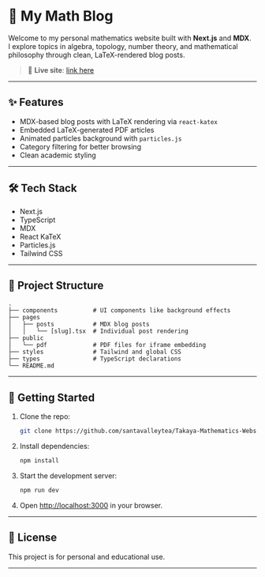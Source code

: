 # 📘 My Math Blog

Welcome to my personal mathematics website built with **Next.js** and **MDX**.  
I explore topics in algebra, topology, number theory, and mathematical philosophy through clean, LaTeX-rendered blog posts.

> 🔗 **Live site**: [link here](https://takaya-mathematics-website-intfwodqz-santavalleyteas-projects.vercel.app/)

---

## ✨ Features

- MDX-based blog posts with LaTeX rendering via `react-katex`
- Embedded LaTeX-generated PDF articles
- Animated particles background with `particles.js`
- Category filtering for better browsing
- Clean academic styling

---

## 🛠️ Tech Stack

- Next.js
- TypeScript
- MDX
- React KaTeX
- Particles.js
- Tailwind CSS

---

## 📁 Project Structure

```
.
├── components          # UI components like background effects
├── pages
│   ├── posts           # MDX blog posts
│   │   └── [slug].tsx  # Individual post rendering
├── public
│   └── pdf             # PDF files for iframe embedding
├── styles              # Tailwind and global CSS
├── types               # TypeScript declarations
└── README.md
```

---

## 🚀 Getting Started

1. Clone the repo:
   ```bash
   git clone https://github.com/santavalleytea/Takaya-Mathematics-Website.git
   ```

2. Install dependencies:
   ```bash
   npm install
   ```

3. Start the development server:
   ```bash
   npm run dev
   ```

4. Open [http://localhost:3000](http://localhost:3000) in your browser.

---

## 📄 License

This project is for personal and educational use.

---
